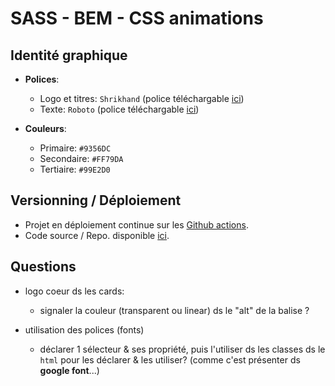 # SASS - BEM - CSS animations

## Identité graphique

* **Polices**:
  * Logo et titres: ``Shrikhand`` (police téléchargable [ici](https://www.1001fonts.com/shrikhand-font.html))
  * Texte: ``Roboto`` (police téléchargable [ici](https://www.fontsquirrel.com/fonts/roboto))

* **Couleurs**:
  * Primaire: ``#9356DC`` 
  * Secondaire: ``#FF79DA``
  * Tertiaire: ``#99E2D0``


## Versionning / Déploiement

* Projet en déploiement continue sur les [Github actions](https://gouttebroze.github.io/oh-my-food/).
* Code source / Repo. disponible [ici](https://github.com/gouttebroze/oh-my-food).

## Questions

* logo coeur ds les cards:
  * signaler la couleur (transparent ou linear) ds le "alt" de la balise <img>?

* utilisation des polices (fonts) 
  * déclarer 1 sélecteur & ses propriété, puis l'utiliser ds les classes ds le `html` pour les déclarer & les utiliser? (comme c'est présenter ds **google font**...)